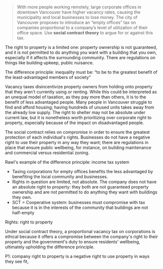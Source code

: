 > With more people working remotely, large corporate offices in downtown Vancouver have higher vacancy rates, causing the municipality and local businesses to lose money. The city of Vancouver proposes to introduce an “empty offices” tax on companies proportional to a company’s level of utilization of their office space. Use **social contract theory** to argue for or against this tax.

The right to property is a limited one: property ownership is not guaranteed, and it is not permitted to do anything you want with a building that you own, especially if it affects the surrounding community. There are regulations on things like building upkeep, public nuisance. 

The difference principle: inequality must be: “to be to the greatest benefit of the least-advantaged members of society"

Vacancy taxes disincentivize property owners from holding onto property that they aren't currently using or renting. While this could be interpreted as an unequal model of taxation, as they pay more than others, it is to the benefit of less advantaged people. Many people in Vancouver struggle to find and afford housing; having hundreds of unused units takes away from the already low supply. The right to shelter may not be absolute under current law, but it is nonetheless worth prioritizing over corporate right to property, especially because of the impact on disadvantaged people. 

The social contract relies on compromise in order to ensure the greatest protection of each individual's rights. Businesses do not have a negative right to use their property in any way they want; there are regulations in place that ensure public wellbeing, for instance, on building maintenance and commercial versus residential zoning. 

Rawl's example of the difference principle: income tax system
- Taxing corporations for empty offices benefits the less advantaged by benefiting the local community and businesses. 
- Rights in question are limited, not absolute. The company does not have an absolute right to property: they both are not guaranteed property ownership and are not permitted to do anything they want with buildings they own. 
- SCT = Cooperative system: businesses must compromise with tax because it is in the interests of the community that buildings are not half-empty


Rights: 
right to property


Under social contract theory, a proportional vacancy tax on corporations is ethical because it offers a compromise between the company's right to their property and the government's duty to ensure residents' wellbeing, ultimately upholding the difference principle. 

P1: company right to property is a negative right to use property in ways they see fit, 



